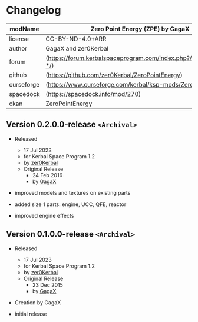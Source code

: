 # Changelog  
  
| modName    | Zero Point Energy (ZPE) by GagaX                                    |
| ---------- | ----------------------------------------------------------------- |
| license    | CC-BY-ND-4.0+ARR                                                  |
| author     | GagaX and zer0Kerbal                                              |
| forum      | (https://forum.kerbalspaceprogram.com/index.php?/topic/218476-*/) |
| github     | (https://github.com/zer0Kerbal/ZeroPointEnergy)                     |
| curseforge | (https://www.curseforge.com/kerbal/ksp-mods/ZeroPointEnergy)        |
| spacedock  | (https://spacedock.info/mod/270)                                  |
| ckan       | ZeroPointEnergy                                                     |

## Version 0.2.0.0-release `<Archival>`

* Released
  * 17 Jul 2023
  * for Kerbal Space Program 1.2
  * by [zer0Kerbal](https://github.com/zer0Kerbal)
  * Original Release
    * 24 Feb 2016
    * by [GagaX](https://forum.kerbalspaceprogram.com/profile/57813-*/)

* improved models and textures on existing parts
* added size 1 parts: engine, UCC, QFE, reactor
* improved engine effects

## Version 0.1.0.0-release `<Archival>`

* Released
  * 17 Jul 2023
  * for Kerbal Space Program 1.2
  * by [zer0Kerbal](https://github.com/zer0Kerbal)
  * Original Release
    * 23 Dec 2015
    * by [GagaX](https://forum.kerbalspaceprogram.com/profile/57813-*/)

* Creation by GagaX
* initial release